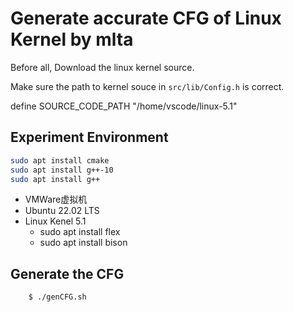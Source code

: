 # Generate accurate CFG of Linux Kernel by mlta

Before all, Download the linux kernel source.

Make sure the path to kernel souce in `src/lib/Config.h` is correct.

define SOURCE_CODE_PATH "/home/vscode/linux-5.1"

## Experiment Environment
```sh
sudo apt install cmake
sudo apt install g++-10
sudo apt install g++
```
+ VMWare虚拟机
+ Ubuntu 22.02 LTS
+ Linux Kenel 5.1
  +  sudo apt install flex
  +  sudo apt install bison

## Generate the CFG 
```sh 
	$ ./genCFG.sh 
```
